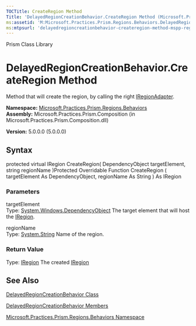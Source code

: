 ```yaml
---
TOCTitle: CreateRegion Method
Title: 'DelayedRegionCreationBehavior.CreateRegion Method (Microsoft.Practices.Prism.Regions.Behaviors)'
ms:assetid: 'M:Microsoft.Practices.Prism.Regions.Behaviors.DelayedRegionCreationBehavior.CreateRegion(System.Windows.DependencyObject,System.String)'
ms:mtpsurl: 'delayedregioncreationbehavior-createregion-method-mspp-regions-behaviors.md'
---
```


Prism Class Library

DelayedRegionCreationBehavior.CreateRegion Method
=====================================================

Method that will create the region, by calling the right [IRegionAdapter](https://msdn.microsoft.com/library/microsoft.practices.prism.regions.iregionadapter).

**Namespace:** [Microsoft.Practices.Prism.Regions.Behaviors](https://msdn.microsoft.com/library/microsoft.practices.prism.regions.behaviors)
**Assembly:** Microsoft.Practices.Prism.Composition (in Microsoft.Practices.Prism.Composition.dll)

**Version:** 5.0.0.0 (5.0.0.0)

## Syntax


protected virtual IRegion CreateRegion( DependencyObject targetElement, string regionName )Protected Overridable Function CreateRegion ( targetElement As DependencyObject, regionName As String ) As IRegion

### Parameters

targetElement  
Type: [System.Windows.DependencyObject](http://msdn.microsoft.com/en-us/library/ms589309)
The target element that will host the [IRegion](https://msdn.microsoft.com/library/microsoft.practices.prism.regions.iregion).

regionName  
Type: [System.String](http://msdn.microsoft.com/en-us/library/s1wwdcbf)
Name of the region.

### Return Value

Type: [IRegion](https://msdn.microsoft.com/library/microsoft.practices.prism.regions.iregion)
The created [IRegion](https://msdn.microsoft.com/library/microsoft.practices.prism.regions.iregion)

See Also
--------


[DelayedRegionCreationBehavior Class](https://msdn.microsoft.com/library/microsoft.practices.prism.regions.behaviors.delayedregioncreationbehavior)

[DelayedRegionCreationBehavior Members](https://msdn.microsoft.com/allmembers.t:microsoft.practices.prism.regions.behaviors.delayedregioncreationbehavior)

[Microsoft.Practices.Prism.Regions.Behaviors Namespace](https://msdn.microsoft.com/library/microsoft.practices.prism.regions.behaviors)
